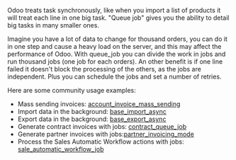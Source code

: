 Odoo treats task synchronously, like when you import a list of products it will treat each line in one big task.
"Queue job" gives you the ability to detail big tasks in many smaller ones.

Imagine you have a lot of data to change for thousand orders, you can do it in one step and cause a heavy load on the server, and this may affect the performance of Odoo. With queue_job you can divide the work in jobs and run thousand jobs (one job for each orders).
An other benefit is if one line failed it doesn't block the processing of the others, as the jobs are independent. 
Plus you can schedule the jobs and set a number of retries.

Here are some community usage examples:

* Mass sending invoices: [account_invoice_mass_sending](https://github.com/OCA/account-invoicing/tree/17.0/account_invoice_mass_sending)
* Import data in the background: [base_import_async](https://github.com/OCA/queue/tree/17.0/base_import_async)
* Export data in the background: [base_export_async](https://github.com/OCA/queue/tree/17.0/base_export_async)
* Generate contract invoices with jobs: [contract_queue_job](https://github.com/OCA/contract/tree/17.0/contract_queue_job)
* Generate partner invoices with jobs:[partner_invoicing_mode](https://github.com/OCA/account-invoicing/tree/17.0/partner_invoicing_mode)
* Process the Sales Automatic Workflow actions with jobs: [sale_automatic_workflow_job](https://github.com/OCA/sale-workflow/tree/17.0/sale_automatic_workflow_job)
